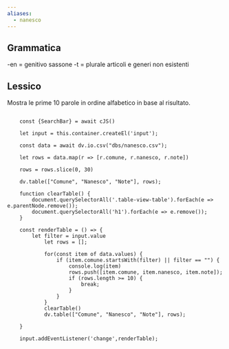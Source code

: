 ```yaml
---
aliases:
  - nanesco
---
```

## Grammatica
-en = genitivo sassone
-t = plurale
articoli e generi non esistenti

## Lessico
Mostra le prime 10 parole in ordine alfabetico in base al risultato.

```dataviewjs

	const {SearchBar} = await cJS()
	
	let input = this.container.createEl('input');
	
	const data = await dv.io.csv("dbs/nanesco.csv");

	let rows = data.map(r => [r.comune, r.nanesco, r.note])

	rows = rows.slice(0, 30)
	
	dv.table(["Comune", "Nanesco", "Note"], rows);

	function clearTable() {
		document.querySelectorAll('.table-view-table').forEach(e => e.parentNode.remove());
		document.querySelectorAll('h1').forEach(e => e.remove());
	}

	const renderTable = () => {
		let filter = input.value
			let rows = [];
			
			for(const item of data.values) {
				if (item.comune.startsWith(filter) || filter == "") {
					console.log(item)
					rows.push([item.comune, item.nanesco, item.note]);
					if (rows.length >= 10) {
						break;
					}
				}
			}
			clearTable()
			dv.table(["Comune", "Nanesco", "Note"], rows);

	}
	
	input.addEventListener('change',renderTable);
	
```

